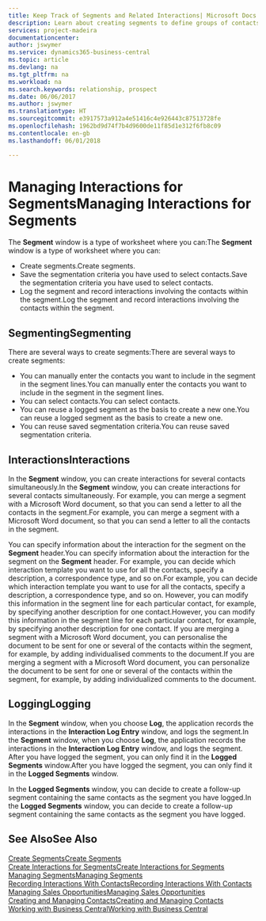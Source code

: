 ```yaml
---
title: Keep Track of Segments and Related Interactions| Microsoft Docs
description: Learn about creating segments to define groups of contacts and specifying interactions for segments.
services: project-madeira
documentationcenter: 
author: jswymer
ms.service: dynamics365-business-central
ms.topic: article
ms.devlang: na
ms.tgt_pltfrm: na
ms.workload: na
ms.search.keywords: relationship, prospect
ms.date: 06/06/2017
ms.author: jswymer
ms.translationtype: HT
ms.sourcegitcommit: e3917573a912a4e51416c4e926443c87513728fe
ms.openlocfilehash: 1962bd9d74f7b4d9600de11f85d1e312f6fb8c09
ms.contentlocale: en-gb
ms.lasthandoff: 06/01/2018

---
```

# <a name="managing-interactions-for-segments"></a><span data-ttu-id="7e9b3-103">Managing Interactions for Segments</span><span class="sxs-lookup"><span data-stu-id="7e9b3-103">Managing Interactions for Segments</span></span>
<span data-ttu-id="7e9b3-104">The **Segment** window is a type of worksheet where you can:</span><span class="sxs-lookup"><span data-stu-id="7e9b3-104">The **Segment** window is a type of worksheet where you can:</span></span>

* <span data-ttu-id="7e9b3-105">Create segments.</span><span class="sxs-lookup"><span data-stu-id="7e9b3-105">Create segments.</span></span>
* <span data-ttu-id="7e9b3-106">Save the segmentation criteria you have used to select contacts.</span><span class="sxs-lookup"><span data-stu-id="7e9b3-106">Save the segmentation criteria you have used to select contacts.</span></span>
* <span data-ttu-id="7e9b3-107">Log the segment and record interactions involving the contacts within the segment.</span><span class="sxs-lookup"><span data-stu-id="7e9b3-107">Log the segment and record interactions involving the contacts within the segment.</span></span>

## <a name="segmenting"></a><span data-ttu-id="7e9b3-108">Segmenting</span><span class="sxs-lookup"><span data-stu-id="7e9b3-108">Segmenting</span></span>
<span data-ttu-id="7e9b3-109">There are several ways to create segments:</span><span class="sxs-lookup"><span data-stu-id="7e9b3-109">There are several ways to create segments:</span></span>

* <span data-ttu-id="7e9b3-110">You can manually enter the contacts you want to include in the segment in the segment lines.</span><span class="sxs-lookup"><span data-stu-id="7e9b3-110">You can manually enter the contacts you want to include in the segment in the segment lines.</span></span>
* <span data-ttu-id="7e9b3-111">You can select contacts.</span><span class="sxs-lookup"><span data-stu-id="7e9b3-111">You can select contacts.</span></span>
* <span data-ttu-id="7e9b3-112">You can reuse a logged segment as the basis to create a new one.</span><span class="sxs-lookup"><span data-stu-id="7e9b3-112">You can reuse a logged segment as the basis to create a new one.</span></span>
* <span data-ttu-id="7e9b3-113">You can reuse saved segmentation criteria.</span><span class="sxs-lookup"><span data-stu-id="7e9b3-113">You can reuse saved segmentation criteria.</span></span>

## <a name="interactions"></a><span data-ttu-id="7e9b3-114">Interactions</span><span class="sxs-lookup"><span data-stu-id="7e9b3-114">Interactions</span></span>
<span data-ttu-id="7e9b3-115">In the **Segment** window, you can create interactions for several contacts simultaneously.</span><span class="sxs-lookup"><span data-stu-id="7e9b3-115">In the **Segment** window, you can create interactions for several contacts simultaneously.</span></span> <span data-ttu-id="7e9b3-116">For example, you can merge a segment with a Microsoft Word document, so that you can send a letter to all the contacts in the segment.</span><span class="sxs-lookup"><span data-stu-id="7e9b3-116">For example, you can merge a segment with a Microsoft Word document, so that you can send a letter to all the contacts in the segment.</span></span>

<span data-ttu-id="7e9b3-117">You can specify information about the interaction for the segment on the **Segment** header.</span><span class="sxs-lookup"><span data-stu-id="7e9b3-117">You can specify information about the interaction for the segment on the **Segment** header.</span></span> <span data-ttu-id="7e9b3-118">For example, you can decide which interaction template you want to use for all the contacts, specify a description, a correspondence type, and so on.</span><span class="sxs-lookup"><span data-stu-id="7e9b3-118">For example, you can decide which interaction template you want to use for all the contacts, specify a description, a correspondence type, and so on.</span></span> <span data-ttu-id="7e9b3-119">However, you can modify this information in the segment line for each particular contact, for example, by specifying another description for one contact.</span><span class="sxs-lookup"><span data-stu-id="7e9b3-119">However, you can modify this information in the segment line for each particular contact, for example, by specifying another description for one contact.</span></span> <span data-ttu-id="7e9b3-120">If you are merging a segment with a Microsoft Word document, you can personalise the document to be sent for one or several of the contacts within the segment, for example, by adding individualised comments to the document.</span><span class="sxs-lookup"><span data-stu-id="7e9b3-120">If you are merging a segment with a Microsoft Word document, you can personalize the document to be sent for one or several of the contacts within the segment, for example, by adding individualized comments to the document.</span></span>

## <a name="logging"></a><span data-ttu-id="7e9b3-121">Logging</span><span class="sxs-lookup"><span data-stu-id="7e9b3-121">Logging</span></span>
<span data-ttu-id="7e9b3-122">In the **Segment** window, when you choose **Log**, the application records the interactions in the **Interaction Log Entry** window, and logs the segment.</span><span class="sxs-lookup"><span data-stu-id="7e9b3-122">In the **Segment** window, when you choose **Log**, the application records the interactions in the **Interaction Log Entry** window, and logs the segment.</span></span> <span data-ttu-id="7e9b3-123">After you have logged the segment, you can only find it in the **Logged Segments** window.</span><span class="sxs-lookup"><span data-stu-id="7e9b3-123">After you have logged the segment, you can only find it in the **Logged Segments** window.</span></span>

<span data-ttu-id="7e9b3-124">In the **Logged Segments** window, you can decide to create a follow-up segment containing the same contacts as the segment you have logged.</span><span class="sxs-lookup"><span data-stu-id="7e9b3-124">In the **Logged Segments** window, you can decide to create a follow-up segment containing the same contacts as the segment you have logged.</span></span>

## <a name="see-also"></a><span data-ttu-id="7e9b3-125">See Also</span><span class="sxs-lookup"><span data-stu-id="7e9b3-125">See Also</span></span>
[<span data-ttu-id="7e9b3-126">Create Segments</span><span class="sxs-lookup"><span data-stu-id="7e9b3-126">Create Segments</span></span>](marketing-how-create-segment.md)  
[<span data-ttu-id="7e9b3-127">Create Interactions for Segments</span><span class="sxs-lookup"><span data-stu-id="7e9b3-127">Create Interactions for Segments</span></span>](marketing-how-create-interactions.md)  
[<span data-ttu-id="7e9b3-128">Managing Segments</span><span class="sxs-lookup"><span data-stu-id="7e9b3-128">Managing Segments</span></span>](marketing-segments.md)  
[<span data-ttu-id="7e9b3-129">Recording Interactions With Contacts</span><span class="sxs-lookup"><span data-stu-id="7e9b3-129">Recording Interactions With Contacts</span></span>](marketing-interactions.md)  
[<span data-ttu-id="7e9b3-130">Managing Sales Opportunities</span><span class="sxs-lookup"><span data-stu-id="7e9b3-130">Managing Sales Opportunities</span></span>](marketing-manage-sales-opportunities.md)  
[<span data-ttu-id="7e9b3-131">Creating and Managing Contacts</span><span class="sxs-lookup"><span data-stu-id="7e9b3-131">Creating and Managing Contacts</span></span>](marketing-contacts.md)  
[<span data-ttu-id="7e9b3-132">Working with Business Central</span><span class="sxs-lookup"><span data-stu-id="7e9b3-132">Working with Business Central</span></span>](ui-work-product.md)


